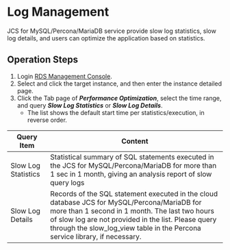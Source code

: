 # Log Management
JCS for  MySQL/Percona/MariaDB service provide slow log statistics, slow log details, and users can optimize the application based on statistics.

## Operation Steps
1. Login [RDS Management Console](https://rds-console.jdcloud.com/database).    
2. Select and click the target instance, and then enter the instance detailed page.  
3. Click the Tab page of ***Performance Optimization***, select the time range, and query ***Slow Log Statistics*** or ***Slow Log Details***.
    * The list shows the default start time per statistics/execution, in reverse order.

|Query Item|Content|
|---|---|
|Slow Log Statistics|Statistical summary of SQL statements executed in the JCS for MySQL/Percona/MariaDB for more than 1 sec in 1 month, giving an analysis report of slow query logs|
|Slow Log Details|Records of the SQL statement executed in the cloud database JCS for MySQL/Percona/MariaDB for more than 1 second in 1 month. The last two hours of slow log are not provided in the list. Please query through the slow_log_view table in the Percona service library, if necessary.|
